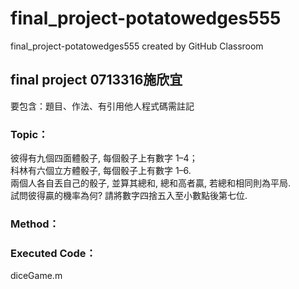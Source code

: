 # final_project-potatowedges555
final_project-potatowedges555 created by GitHub Classroom

## final project 0713316施欣宜<br>
要包含：題目、作法、有引用他人程式碼需註記

### Topic：<br>
彼得有九個四面體骰子, 每個骰子上有數字 1–4；<br>
科林有六個立方體骰子, 每個骰子上有數字 1–6.<br>
兩個人各自丟自己的骰子, 並算其總和, 總和高者贏, 若總和相同則為平局.<br>
試問彼得贏的機率為何? 請將數字四捨五入至小數點後第七位.

### Method：<br>




### Executed Code：<br>
diceGame.m
